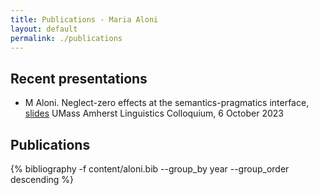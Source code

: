```yaml
---
title: Publications - Maria Aloni
layout: default
permalink: ./publications
---
```

## Recent presentations

- M Aloni. Neglect-zero effects at the semantics-pragmatics interface, [slides](resources/UMass23.pdf)
UMass Amherst Linguistics Colloquium, 6 October 2023
  

## Publications

{% bibliography -f content/aloni.bib --group_by year --group_order descending %}



